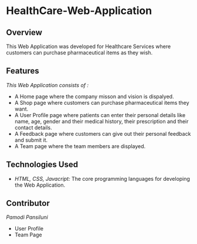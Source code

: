 # HealthCare-Web-Application

## Overview
This Web Application was developed for Healthcare Services where customers can purchase pharmaceutical items as they wish.

## Features
*This Web Application consists of :* 
- A Home page where the company misson and vision is dispalyed.
- A Shop page where customers can purchase pharmaceutical items they want.
- A User Profile page where patients can enter their personal details like name, age, gender and their medical history, their prescription and their contact details.
- A Feedback page where customers can give out their personal feedback and submit it.
- A Team page where the team members are displayed.

## Technologies Used
- *HTML, CSS, Javacript:* The core programming languages for developing the Web Application.

## Contributor
*Pamodi Pansiluni*
- User Profile
- Team Page
